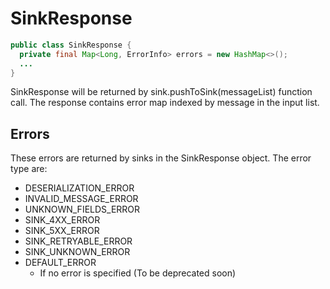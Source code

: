 # SinkResponse
```java
public class SinkResponse {
  private final Map<Long, ErrorInfo> errors = new HashMap<>();
  ...
}

```
SinkResponse will be returned by sink.pushToSink(messageList) function call.
The response contains error map indexed by message in the input list.

## Errors
These errors are returned by sinks in the SinkResponse object. The error type are:

* DESERIALIZATION_ERROR
* INVALID_MESSAGE_ERROR
* UNKNOWN_FIELDS_ERROR
* SINK_4XX_ERROR
* SINK_5XX_ERROR
* SINK_RETRYABLE_ERROR
* SINK_UNKNOWN_ERROR
* DEFAULT_ERROR
    * If no error is specified (To be deprecated soon)

